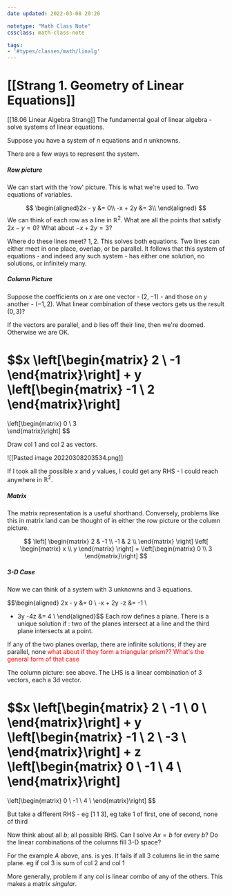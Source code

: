 ```yaml
---
date updated: 2022-03-08 20:20

notetype: "Math Class Note"
cssclass: math-class-note

tags: 
- '#types/classes/math/linalg'
---
```


# [[Strang 1. Geometry of Linear Equations]]
[[18.06  Linear Algebra Strang]]
The fundamental goal of linear algebra - solve systems of linear equations. 

Suppose you have a system of $n$ equations and $n$ unknowns. 

There are a few ways to represent the system. 

##### Row picture

We can start with the 'row' picture. This is what we're used to. Two equations of variables.  

$$
\begin{aligned}2x - y &= 0\\
-x + 2y &= 3\\
\end{aligned}
$$
We can think of each row as a line in $\mathbb{R}^2$. What are all the points that satisfy $2x -y = 0$? What about $-x + 2y =3$? 

Where do these lines meet? $1,2$. This solves both equations. 
Two lines can either meet in one place, overlap, or be parallel. It follows that this system of equations - and indeed any such system - has either one solution, no solutions, or infinitely many. 

##### Column Picture

Suppose the coefficients on $x$ are one vector - $(2,-1)$ - and those on $y$ another - $(-1,2)$. What linear combination of these vectors gets us the result $(0,3)$? 

If the vectors are parallel, and $b$ lies off their line, then we're doomed. Otherwise we are OK.

$$x \left[\begin{matrix}
2 \\ -1
\end{matrix}\right] + 
y \left[\begin{matrix}
-1 \\ 2
\end{matrix}\right]
 = 
\left[\begin{matrix}
0 \\ 3	
\end{matrix}\right]
$$


Draw col 1 and col 2 as vectors. 

![[Pasted image 20220308203534.png]]

If I took all the possible $x$ and $y$ values, I could get any RHS - I could reach anywhere in $\mathbb{R}^2$.


##### Matrix 

The matrix representation is a useful shorthand. Conversely, problems like this in matrix land can be thought of in either the row picture or the column picture. 

$$
\left[
\begin{matrix}
2 & -1 \\
-1 & 2 \\
\end{matrix}
\right]
\left[
\begin{matrix} x \\ y \end{matrix}
\right]
= \left[\begin{matrix} 0 \\ 3 \end{matrix}\right]
$$


##### 3-D Case

Now we can think of a system with 3 unknowns and 3 equations. 

$$\begin{aligned}
2x - y   &= 0 \\
-x + 2y  -z &= -1 \\
 - 3y  -4z &= 4 \\
\end{aligned}$$
Each row defines a plane. There is a unique solution if : two of the planes intersect at a line and the third plane intersects at a point.

If any of the two planes overlap, there are infinite solutions; if they are parallel, none <font color=red>what about if they form a triangular prism?? What's the general form of that case</font>

The column picture: see above. The LHS is a linear combination of 3 vectors, each a 3d vector. 

$$x \left[\begin{matrix}
2 \\ -1 \\ 0 \\ 
\end{matrix}\right] + 
y \left[\begin{matrix}
-1 \\ 2 \\ -3 \\
\end{matrix}\right] + 
z \left[\begin{matrix}
0 \\ -1 \\ 4 \\
\end{matrix}\right]
 = 
\left[\begin{matrix}
0 \\ -1 \\ 4 \\
\end{matrix}\right]
$$


But take a different RHS - eg $[1 \; 1 \; 3]$, eg take 1 of first, one of second, none of third

Now think about all $b$; all possible RHS. Can I solve $Ax = b$ for every $b$? Do the linear combinations of the columns fill 3-D space? 

For the example $A$ above, ans. is yes. It fails if all 3 columns lie in the same plane. eg if col 3 is sum of col 2 and col 1

More generally, problem if any col is linear combo of any of the others. This makes a matrix *singular*.

